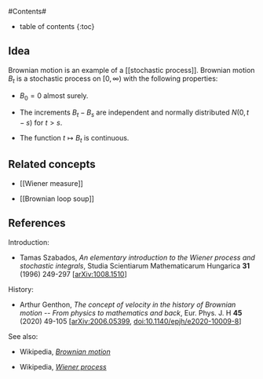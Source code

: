
#Contents#
* table of contents
{:toc}

## Idea

Brownian motion is an example of a [[stochastic process]]. Brownian motion $B_t$ is a stochastic process on $[0,\infty)$ with the following properties:

* $B_0=0$ almost surely.

* The increments $B_t-B_s$ are independent and normally distributed $N(0,t-s)$ for $t \gt s$.

* The function $t\mapsto B_t$ is continuous.

## Related concepts

* [[Wiener measure]]

* [[Brownian loop soup]]

## References

Introduction:

* Tamas Szabados, *An elementary introduction to the Wiener process and stochastic integrals*, Studia Scientiarum Mathematicarum Hungarica **31** (1996) 249-297 &lbrack;[arXiv:1008.1510](https://arxiv.org/abs/1008.1510)&rbrack;


History:

* Arthur Genthon, *The concept of velocity in the history of Brownian motion -- From physics to mathematics and back*, Eur. Phys. J. H **45** (2020) 49-105 &lbrack;[arXiv:2006.05399](https://arxiv.org/abs/2006.05399), [doi:10.1140/epjh/e2020-10009-8]( https://doi.org/10.1140/epjh/e2020-10009-8)&rbrack;


See also:

* Wikipedia, *[Brownian motion](https://en.wikipedia.org/wiki/Brownian_motion)*

* Wikipedia, *[Wiener process](https://en.wikipedia.org/wiki/Wiener_process)*
